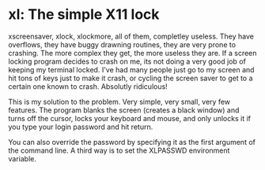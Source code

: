 xl: The simple X11 lock
==

xscreensaver, xlock, xlockmore, all of them, completley useless. They have
overflows, they have buggy drawning routines, they are very prone to crashing.
The more complex they get, the more useless they are. If a screen locking
program decides to crash on me, its not doing a very good job of keeping my
terminal locked. I've had many people just go to my screen and hit tons of keys
just to make it crash, or cycling the screen saver to get to a certain one
known to crash. Absolutly ridiculous!

This is my solution to the problem. Very simple, very small, very few
features.  The program blanks the screen (creates a black window) and turns
off the cursor, locks your keyboard and mouse, and only unlocks it if you
type your login password and hit return.

You can also override the password by specifying it as the first argument of
the command line. A third way is to set the XLPASSWD environment variable.
